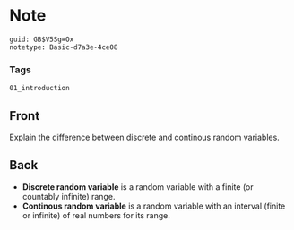 # Note
```
guid: GB$V5Sg=Ox
notetype: Basic-d7a3e-4ce08
```

### Tags
```
01_introduction
```

## Front
Explain the difference between discrete and continous random variables.

## Back
<div>
  <div>
    <ul>
      <li><strong>Discrete random variable</strong> is a random
      variable with a finite (or countably infinite) range.
      <li><strong>Continous random variable</strong> is a random
      variable with an interval (finite or infinite) of real
      numbers for its range.
    </ul>
  </div>
</div>
